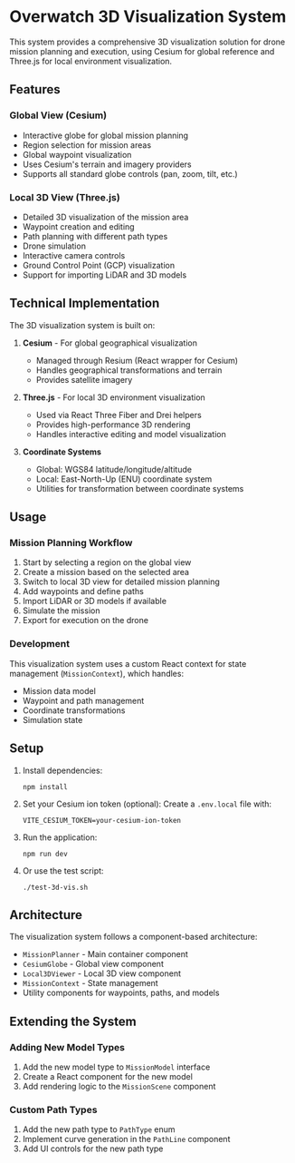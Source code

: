 # Overwatch 3D Visualization System

This system provides a comprehensive 3D visualization solution for drone mission planning and execution, using Cesium for global reference and Three.js for local environment visualization.

## Features

### Global View (Cesium)
- Interactive globe for global mission planning
- Region selection for mission areas
- Global waypoint visualization
- Uses Cesium's terrain and imagery providers
- Supports all standard globe controls (pan, zoom, tilt, etc.)

### Local 3D View (Three.js)
- Detailed 3D visualization of the mission area
- Waypoint creation and editing
- Path planning with different path types
- Drone simulation
- Interactive camera controls
- Ground Control Point (GCP) visualization
- Support for importing LiDAR and 3D models

## Technical Implementation

The 3D visualization system is built on:

1. **Cesium** - For global geographical visualization
   - Managed through Resium (React wrapper for Cesium)
   - Handles geographical transformations and terrain
   - Provides satellite imagery

2. **Three.js** - For local 3D environment visualization
   - Used via React Three Fiber and Drei helpers
   - Provides high-performance 3D rendering
   - Handles interactive editing and model visualization

3. **Coordinate Systems** 
   - Global: WGS84 latitude/longitude/altitude
   - Local: East-North-Up (ENU) coordinate system
   - Utilities for transformation between coordinate systems

## Usage

### Mission Planning Workflow

1. Start by selecting a region on the global view
2. Create a mission based on the selected area
3. Switch to local 3D view for detailed mission planning
4. Add waypoints and define paths
5. Import LiDAR or 3D models if available
6. Simulate the mission
7. Export for execution on the drone

### Development

This visualization system uses a custom React context for state management (`MissionContext`), which handles:

- Mission data model
- Waypoint and path management
- Coordinate transformations
- Simulation state

## Setup

1. Install dependencies:
   ```
   npm install
   ```

2. Set your Cesium ion token (optional):
   Create a `.env.local` file with:
   ```
   VITE_CESIUM_TOKEN=your-cesium-ion-token
   ```

3. Run the application:
   ```
   npm run dev
   ```

4. Or use the test script:
   ```
   ./test-3d-vis.sh
   ```

## Architecture

The visualization system follows a component-based architecture:

- `MissionPlanner` - Main container component
- `CesiumGlobe` - Global view component
- `Local3DViewer` - Local 3D view component
- `MissionContext` - State management
- Utility components for waypoints, paths, and models

## Extending the System

### Adding New Model Types

1. Add the new model type to `MissionModel` interface
2. Create a React component for the new model
3. Add rendering logic to the `MissionScene` component

### Custom Path Types

1. Add the new path type to `PathType` enum
2. Implement curve generation in the `PathLine` component
3. Add UI controls for the new path type 